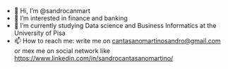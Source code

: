 - 👋 Hi, I’m @sandrocanmart
- 👀 I’m interested in finance and banking
- 🌱 I’m currently studying Data science and Business Informatics at the University of Pisa
- 📫 How to reach me: write me on cantasanomartinosandro@gmail.com or mex me on social network like https://www.linkedin.com/in/sandrocantasanomartino/

<!---
sandrocanmart/sandrocanmart is a ✨ special ✨ repository because its `README.md` (this file) appears on your GitHub profile.
You can click the Preview link to take a look at your changes.
--->

